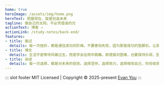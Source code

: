 ```yaml
---
home: true
heroImage: /assets/img/home.png
heroText: 把握现在、就是创造未来
tagline: 做自己的太阳，不必凭借谁的光
actionText: 博客 →
actionLink: /study-notes/back-end/
features:
- title: 面试
  details: 每一次挫折，都是通往成功的阶梯。不要害怕失败，因为那是成功的垫脚石，让我们更坚定地迈向目标。
- title: 博文
  details: 生活不是等待风暴过去，而是学会在雨中跳舞。即使面对困难，也要保持乐观，因为信念是我们最强大的武器。
- title: 阅读
  details: 每一次选择，都是对未来的投资。选择坚持，选择努力，选择相信自己，你将收获无法估量的成功。
---
```


::: slot footer
MIT Licensed | Copyright © 2025-present [Evan You](https://github.com/hrf-666/vuepress-blog)
:::


